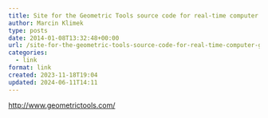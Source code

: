```yaml
---
title: Site for the Geometric Tools source code for real-time computer graphics and physics, mathematics, geometry, numerical analysis, and image analysis
author: Marcin Klimek
type: posts
date: 2014-01-08T13:32:48+00:00
url: /site-for-the-geometric-tools-source-code-for-real-time-computer-graphics-and-physics-mathematics-geometry-numerical-analysis-and-image-analysis/
categories:
  - link
format: link
created: 2023-11-18T19:04
updated: 2024-06-11T14:11
---
```

<http://www.geometrictools.com/>